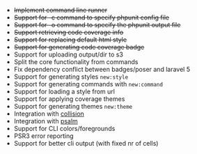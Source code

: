  
 - ~~Implement command line runner~~
 - ~~Support for -c command to specify phpunit config file~~
 - ~~Support for -o command to specify the phpunit output file~~
 - ~~Support retrieving code coverage info~~
 - ~~Support for replacing default html style~~
 - ~~Support for generating code coverage badge~~
 - Support for uploading output/dir to s3
 - Split the core functionality from commands
 - Fix dependency conflict between badges/poser and laravel 5
 - Support for generating styles `new:style`
 - Support for generating commands with `new:command`
 - Support for loading a style from url 
 - Support for applying coverage themes
 - Support for generating themes `new:theme`
 - Integration with [collision](https://github.com/nunomaduro/collision)
 - Integration with [psalm](https://github.com/vimeo/psalm)
 - Support for CLI colors/foregrounds
 - PSR3 error reporting
 - Support for better cli output (with fixed nr of cells)  
 